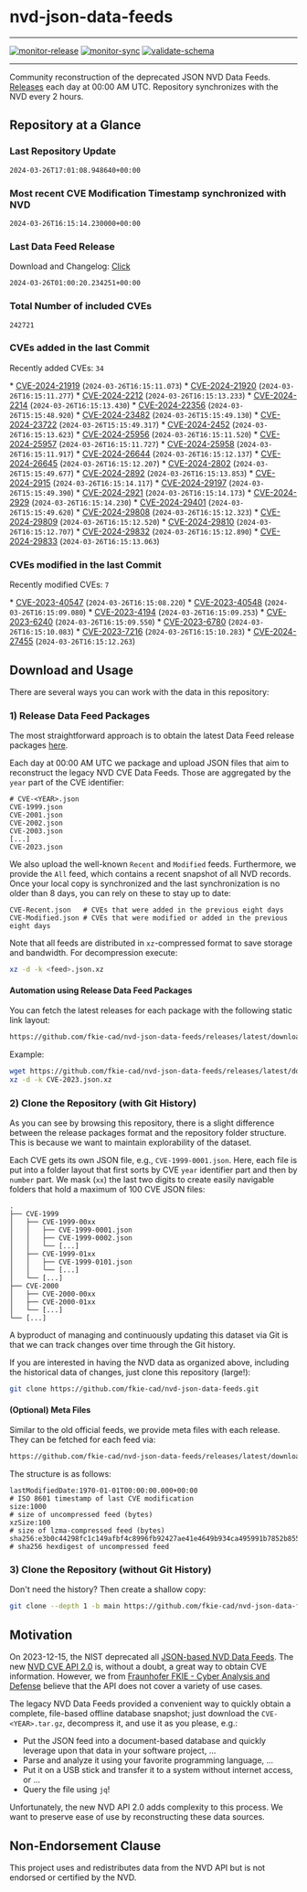 # nvd-json-data-feeds

---

[![monitor-release](https://github.com/fkie-cad/nvd-json-data-feeds/actions/workflows/monitor_release.yml/badge.svg)](https://github.com/fkie-cad/nvd-json-data-feeds/actions/workflows/monitor_release.yml)
[![monitor-sync](https://github.com/fkie-cad/nvd-json-data-feeds/actions/workflows/monitor_sync.yml/badge.svg)](https://github.com/fkie-cad/nvd-json-data-feeds/actions/workflows/monitor_sync.yml)
[![validate-schema](https://github.com/fkie-cad/nvd-json-data-feeds/actions/workflows/validate_schema.yml/badge.svg)](https://github.com/fkie-cad/nvd-json-data-feeds/actions/workflows/validate_schema.yml)

---

Community reconstruction of the deprecated JSON NVD Data Feeds.
[Releases](https://github.com/fkie-cad/nvd-json-data-feeds/releases/latest) each day at 00:00 AM UTC.
Repository synchronizes with the NVD every 2 hours.

## Repository at a Glance

### Last Repository Update

```plain
2024-03-26T17:01:08.948640+00:00
```

### Most recent CVE Modification Timestamp synchronized with NVD

```plain
2024-03-26T16:15:14.230000+00:00
```

### Last Data Feed Release

Download and Changelog: [Click](https://github.com/fkie-cad/nvd-json-data-feeds/releases/latest)

```plain
2024-03-26T01:00:20.234251+00:00
```

### Total Number of included CVEs

```plain
242721
```

### CVEs added in the last Commit

Recently added CVEs: `34`

\* [CVE-2024-21919](CVE-2024/CVE-2024-219xx/CVE-2024-21919.json) (`2024-03-26T16:15:11.073`)
\* [CVE-2024-21920](CVE-2024/CVE-2024-219xx/CVE-2024-21920.json) (`2024-03-26T16:15:11.277`)
\* [CVE-2024-2212](CVE-2024/CVE-2024-22xx/CVE-2024-2212.json) (`2024-03-26T16:15:13.233`)
\* [CVE-2024-2214](CVE-2024/CVE-2024-22xx/CVE-2024-2214.json) (`2024-03-26T16:15:13.430`)
\* [CVE-2024-22356](CVE-2024/CVE-2024-223xx/CVE-2024-22356.json) (`2024-03-26T15:15:48.920`)
\* [CVE-2024-23482](CVE-2024/CVE-2024-234xx/CVE-2024-23482.json) (`2024-03-26T15:15:49.130`)
\* [CVE-2024-23722](CVE-2024/CVE-2024-237xx/CVE-2024-23722.json) (`2024-03-26T15:15:49.317`)
\* [CVE-2024-2452](CVE-2024/CVE-2024-24xx/CVE-2024-2452.json) (`2024-03-26T16:15:13.623`)
\* [CVE-2024-25956](CVE-2024/CVE-2024-259xx/CVE-2024-25956.json) (`2024-03-26T16:15:11.520`)
\* [CVE-2024-25957](CVE-2024/CVE-2024-259xx/CVE-2024-25957.json) (`2024-03-26T16:15:11.727`)
\* [CVE-2024-25958](CVE-2024/CVE-2024-259xx/CVE-2024-25958.json) (`2024-03-26T16:15:11.917`)
\* [CVE-2024-26644](CVE-2024/CVE-2024-266xx/CVE-2024-26644.json) (`2024-03-26T16:15:12.137`)
\* [CVE-2024-26645](CVE-2024/CVE-2024-266xx/CVE-2024-26645.json) (`2024-03-26T16:15:12.207`)
\* [CVE-2024-2802](CVE-2024/CVE-2024-28xx/CVE-2024-2802.json) (`2024-03-26T15:15:49.677`)
\* [CVE-2024-2892](CVE-2024/CVE-2024-28xx/CVE-2024-2892.json) (`2024-03-26T16:15:13.853`)
\* [CVE-2024-2915](CVE-2024/CVE-2024-29xx/CVE-2024-2915.json) (`2024-03-26T16:15:14.117`)
\* [CVE-2024-29197](CVE-2024/CVE-2024-291xx/CVE-2024-29197.json) (`2024-03-26T15:15:49.390`)
\* [CVE-2024-2921](CVE-2024/CVE-2024-29xx/CVE-2024-2921.json) (`2024-03-26T16:15:14.173`)
\* [CVE-2024-2929](CVE-2024/CVE-2024-29xx/CVE-2024-2929.json) (`2024-03-26T16:15:14.230`)
\* [CVE-2024-29401](CVE-2024/CVE-2024-294xx/CVE-2024-29401.json) (`2024-03-26T15:15:49.620`)
\* [CVE-2024-29808](CVE-2024/CVE-2024-298xx/CVE-2024-29808.json) (`2024-03-26T16:15:12.323`)
\* [CVE-2024-29809](CVE-2024/CVE-2024-298xx/CVE-2024-29809.json) (`2024-03-26T16:15:12.520`)
\* [CVE-2024-29810](CVE-2024/CVE-2024-298xx/CVE-2024-29810.json) (`2024-03-26T16:15:12.707`)
\* [CVE-2024-29832](CVE-2024/CVE-2024-298xx/CVE-2024-29832.json) (`2024-03-26T16:15:12.890`)
\* [CVE-2024-29833](CVE-2024/CVE-2024-298xx/CVE-2024-29833.json) (`2024-03-26T16:15:13.063`)


### CVEs modified in the last Commit

Recently modified CVEs: `7`

\* [CVE-2023-40547](CVE-2023/CVE-2023-405xx/CVE-2023-40547.json) (`2024-03-26T16:15:08.220`)
\* [CVE-2023-40548](CVE-2023/CVE-2023-405xx/CVE-2023-40548.json) (`2024-03-26T16:15:09.080`)
\* [CVE-2023-4194](CVE-2023/CVE-2023-41xx/CVE-2023-4194.json) (`2024-03-26T16:15:09.253`)
\* [CVE-2023-6240](CVE-2023/CVE-2023-62xx/CVE-2023-6240.json) (`2024-03-26T16:15:09.550`)
\* [CVE-2023-6780](CVE-2023/CVE-2023-67xx/CVE-2023-6780.json) (`2024-03-26T16:15:10.083`)
\* [CVE-2023-7216](CVE-2023/CVE-2023-72xx/CVE-2023-7216.json) (`2024-03-26T16:15:10.283`)
\* [CVE-2024-27455](CVE-2024/CVE-2024-274xx/CVE-2024-27455.json) (`2024-03-26T16:15:12.263`)


## Download and Usage

There are several ways you can work with the data in this repository:

### 1) Release Data Feed Packages

The most straightforward approach is to obtain the latest Data Feed release packages [here](https://github.com/fkie-cad/nvd-json-data-feeds/releases/latest).

Each day at 00:00 AM UTC we package and upload JSON files that aim to reconstruct the legacy NVD CVE Data Feeds.
Those are aggregated by the `year` part of the CVE identifier:

```
# CVE-<YEAR>.json
CVE-1999.json
CVE-2001.json
CVE-2002.json
CVE-2003.json
[...]
CVE-2023.json
```

We also upload the well-known `Recent` and `Modified` feeds.
Furthermore, we provide the `All` feed, which contains a recent snapshot of all NVD records.
Once your local copy is synchronized and the last synchronization is no older than 8 days, you can rely on these to stay up to date:

```plain
CVE-Recent.json   # CVEs that were added in the previous eight days
CVE-Modified.json # CVEs that were modified or added in the previous eight days
```

Note that all feeds are distributed in `xz`-compressed format to save storage and bandwidth.
For decompression execute:

```sh
xz -d -k <feed>.json.xz
```

#### Automation using Release Data Feed Packages

You can fetch the latest releases for each package with the following static link layout:

```sh
https://github.com/fkie-cad/nvd-json-data-feeds/releases/latest/download/CVE-<YEAR>.json.xz
```

Example:

```sh
wget https://github.com/fkie-cad/nvd-json-data-feeds/releases/latest/download/CVE-2023.json.xz
xz -d -k CVE-2023.json.xz
```

### 2) Clone the Repository (with Git History)

As you can see by browsing this repository, there is a slight difference between the release packages format and the repository folder structure.
This is because we want to maintain explorability of the dataset.

Each CVE gets its own JSON file, e.g., `CVE-1999-0001.json`.
Here, each file is put into a folder layout that first sorts by CVE `year` identifier part and then by `number` part.
We mask (`xx`) the last two digits to create easily navigable folders that hold a maximum of 100 CVE JSON files:

```plain
.
├── CVE-1999
│   ├── CVE-1999-00xx
│   │   ├── CVE-1999-0001.json
│   │   ├── CVE-1999-0002.json
│   │   └── [...]
│   ├── CVE-1999-01xx
│   │   ├── CVE-1999-0101.json
│   │   └── [...]
│   └── [...]
├── CVE-2000
│   ├── CVE-2000-00xx
│   ├── CVE-2000-01xx
│   └── [...]
└── [...]
```

A byproduct of managing and continuously updating this dataset via Git is that we can track changes over time through the Git history.

If you are interested in having the NVD data as organized above, including the historical data of changes, just clone this repository (large!):

```sh
git clone https://github.com/fkie-cad/nvd-json-data-feeds.git
```

#### (Optional) Meta Files

Similar to the old official feeds, we provide meta files with each release. They can be fetched for each feed via:

```sh
https://github.com/fkie-cad/nvd-json-data-feeds/releases/latest/download/CVE-<YEAR>.meta
```

The structure is as follows:

```plain
lastModifiedDate:1970-01-01T00:00:00.000+00:00                          # ISO 8601 timestamp of last CVE modification
size:1000                                                               # size of uncompressed feed (bytes)
xzSize:100                                                              # size of lzma-compressed feed (bytes)
sha256:e3b0c44298fc1c149afbf4c8996fb92427ae41e4649b934ca495991b7852b855 # sha256 hexdigest of uncompressed feed
```

### 3) Clone the Repository (without Git History)

Don't need the history? Then create a shallow copy:

```sh
git clone --depth 1 -b main https://github.com/fkie-cad/nvd-json-data-feeds.git
```

## Motivation

On 2023-12-15, the NIST deprecated all [JSON-based NVD Data Feeds](https://nvd.nist.gov/vuln/data-feeds#divRetirementBanner-1).
The new [NVD CVE API 2.0](https://nvd.nist.gov/developers/vulnerabilities) is, without a doubt, a great way to obtain CVE information.
However, we from [Fraunhofer FKIE - Cyber Analysis and Defense](https://www.fkie.fraunhofer.de/en/departments/cad.html) believe that the API does not cover a variety of use cases.

The legacy NVD Data Feeds provided a convenient way to quickly obtain a complete, file-based offline database snapshot; just download the `CVE-<YEAR>.tar.gz`, decompress it, and use it as you please, e.g.:

- Put the JSON feed into a document-based database and quickly leverage upon that data in your software project, ...
- Parse and analyze it using your favorite programming language, ...
- Put it on a USB stick and transfer it to a system without internet access, or ...
- Query the file using `jq`!

Unfortunately, the new NVD API 2.0 adds complexity to this process.
We want to preserve ease of use by reconstructing these data sources.

## Non-Endorsement Clause

This project uses and redistributes data from the NVD API but is not endorsed or certified by the NVD.